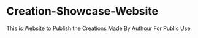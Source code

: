 # Creation-Showcase-Website
This is Website to Publish the Creations Made By Authour For Public Use.
